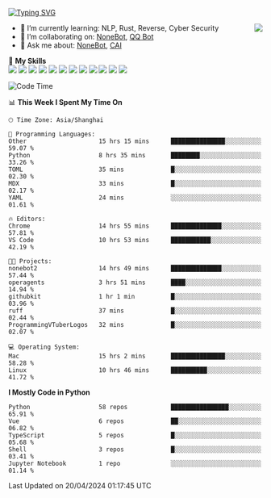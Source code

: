 [![Typing SVG](https://readme-typing-svg.herokuapp.com?size=25&duration=2500&color=8C43EA&vCenter=true&width=200&height=40&lines=Hi+there+%F0%9F%91%8B%F0%9F%8F%BB;I'm+yanyongyu)](https://git.io/typing-svg)

<a href="#">
  <img align="right" src="https://github-readme-stats.vercel.app/api?username=yanyongyu&count_private=true&show_icons=true&bg_color=15,f2f7fd,E0EAFC" />
</a>

- 🌱 I’m currently learning: NLP, Rust, Reverse, Cyber Security
- 👯 I’m collaborating on: [NoneBot](https://github.com/nonebot), [QQ Bot](https://github.com/Mrs4s/go-cqhttp)
- 💬 Ask me about: [NoneBot](https://github.com/nonebot), [CAI](https://github.com/cscs181/CAI)

🌟 **My Skills**  
![](https://img.shields.io/badge/-Python-3e74a2?style=flat-square&logo=Python&logoColor=fff)
![](https://img.shields.io/badge/-TypeScript-3178C6?style=flat-square&logo=TypeScript&logoColor=fff)
![](https://img.shields.io/badge/-Vue-4fc08d?style=flat-square&logo=Vue.js&logoColor=fff)
![](https://img.shields.io/badge/-React-2d98ce?style=flat-square&logo=React&logoColor=fff)
![](https://img.shields.io/badge/-FastAPI-009688?style=flat-square&logo=FastAPI&logoColor=fff)
![](https://img.shields.io/badge/-Linux-000000?style=flat-square&logo=Linux&logoColor=fff)
![](https://img.shields.io/badge/-Docker-2496ED?style=flat-square&logo=Docker&logoColor=fff)
![](https://img.shields.io/badge/-Kubernetes-326CE5?style=flat-square&logo=Kubernetes&logoColor=fff)
![](https://img.shields.io/badge/-GitHub%20Actions-2088FF?style=flat-square&logo=GitHubActions&logoColor=fff)
![](https://img.shields.io/badge/-PostgreSQL-4169E1?style=flat-square&logo=PostgreSQL&logoColor=fff)
![](https://img.shields.io/badge/-Redis-DC382D?style=flat-square&logo=Redis&logoColor=fff)
![](https://img.shields.io/badge/-MongoDB-47A248?style=flat-square&logo=MongoDB&logoColor=fff)

<!--START_SECTION:waka-->
![Code Time](http://img.shields.io/badge/Code%20Time-6%2C010%20hrs%2037%20mins-blue)

📊 **This Week I Spent My Time On** 

```text
🕑︎ Time Zone: Asia/Shanghai

💬 Programming Languages: 
Other                    15 hrs 15 mins      ███████████████░░░░░░░░░░   59.07 % 
Python                   8 hrs 35 mins       ████████░░░░░░░░░░░░░░░░░   33.26 % 
TOML                     35 mins             █░░░░░░░░░░░░░░░░░░░░░░░░   02.30 % 
MDX                      33 mins             █░░░░░░░░░░░░░░░░░░░░░░░░   02.17 % 
YAML                     24 mins             ░░░░░░░░░░░░░░░░░░░░░░░░░   01.61 % 

🔥 Editors: 
Chrome                   14 hrs 55 mins      ██████████████░░░░░░░░░░░   57.81 % 
VS Code                  10 hrs 53 mins      ███████████░░░░░░░░░░░░░░   42.19 % 

🐱‍💻 Projects: 
nonebot2                 14 hrs 49 mins      ██████████████░░░░░░░░░░░   57.44 % 
operagents               3 hrs 51 mins       ████░░░░░░░░░░░░░░░░░░░░░   14.94 % 
githubkit                1 hr 1 min          █░░░░░░░░░░░░░░░░░░░░░░░░   03.96 % 
ruff                     37 mins             █░░░░░░░░░░░░░░░░░░░░░░░░   02.44 % 
ProgrammingVTuberLogos   32 mins             █░░░░░░░░░░░░░░░░░░░░░░░░   02.07 % 

💻 Operating System: 
Mac                      15 hrs 2 mins       ███████████████░░░░░░░░░░   58.28 % 
Linux                    10 hrs 46 mins      ██████████░░░░░░░░░░░░░░░   41.72 % 
```

**I Mostly Code in Python** 

```text
Python                   58 repos            ████████████████░░░░░░░░░   65.91 % 
Vue                      6 repos             ██░░░░░░░░░░░░░░░░░░░░░░░   06.82 % 
TypeScript               5 repos             █░░░░░░░░░░░░░░░░░░░░░░░░   05.68 % 
Shell                    3 repos             █░░░░░░░░░░░░░░░░░░░░░░░░   03.41 % 
Jupyter Notebook         1 repo              ░░░░░░░░░░░░░░░░░░░░░░░░░   01.14 % 
```




 Last Updated on 20/04/2024 01:17:45 UTC
<!--END_SECTION:waka-->
